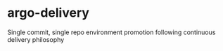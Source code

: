 # argo-delivery
Single commit, single repo environment promotion following continuous delivery philosophy
